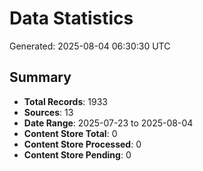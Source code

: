 # Data Statistics

Generated: 2025-08-04 06:30:30 UTC

## Summary

- **Total Records**: 1933
- **Sources**: 13
- **Date Range**: 2025-07-23 to 2025-08-04
- **Content Store Total**: 0
- **Content Store Processed**: 0
- **Content Store Pending**: 0
